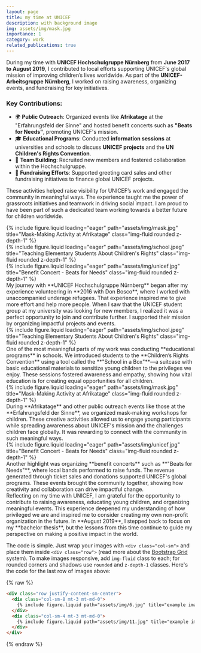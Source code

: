 ```yaml
---
layout: page
title: my time at UNICEF
description: with background image
img: assets/img/mask.jpg
importance: 1
category: work
related_publications: true
---
```


During my time with **UNICEF Hochschulgruppe Nürnberg** from **June 2017 to August 2019**, I contributed to local efforts supporting UNICEF's global mission of improving children’s lives worldwide. As part of the **UNICEF-Arbeitsgruppe Nürnberg**, I worked on raising awareness, organizing events, and fundraising for key initiatives.

### Key Contributions:

- 🌍 **Public Outreach**: Organized events like **Afrikatage** at the "Erfahrungsfeld der Sinne" and hosted benefit concerts such as **"Beats for Needs"**, promoting UNICEF's mission.
- 🎓 **Educational Programs**: Conducted **information sessions** at universities and schools to discuss **UNICEF projects** and the **UN Children's Rights Convention**.
- 🤝 **Team Building**: Recruited new members and fostered collaboration within the Hochschulgruppe.
- 🎄 **Fundraising Efforts**: Supported greeting card sales and other fundraising initiatives to finance global UNICEF projects.

These activities helped raise visibility for UNICEF’s work and engaged the community in meaningful ways. The experience taught me the power of grassroots initiatives and teamwork in driving social impact. I am proud to have been part of such a dedicated team working towards a better future for children worldwide.

<div class="row">
    <div class="col-sm mt-3 mt-md-0">
        {% include figure.liquid loading="eager" path="assets/img/mask.jpg" title="Mask-Making Activity at Afrikatage" class="img-fluid rounded z-depth-1" %}
    </div>
    <div class="col-sm mt-3 mt-md-0">
        {% include figure.liquid loading="eager" path="assets/img/school.jpeg" title="Teaching Elementary Students About Children's Rights" class="img-fluid rounded z-depth-1" %}
    </div>
    <div class="col-sm mt-3 mt-md-0">
        {% include figure.liquid loading="eager" path="assets/img/unicef.jpg" title="Benefit Concert - Beats for Needs" class="img-fluid rounded z-depth-1" %}
    </div>
</div>

<div class="caption">
    My journey with **UNICEF Hochschulgruppe Nürnberg** began after my experience volunteering in **2016 with Don Bosco**, where I worked with unaccompanied underage refugees. That experience inspired me to give more effort and help more people. When I saw that the UNICEF student group at my university was looking for new members, I realized it was a perfect opportunity to join and contribute further. I supported their mission by organizing impactful projects and events.
</div>

<div class="row">
    <div class="col-sm mt-3 mt-md-0">
        {% include figure.liquid loading="eager" path="assets/img/school.jpeg" title="Teaching Elementary Students About Children's Rights" class="img-fluid rounded z-depth-1" %}
    </div>
</div>

<div class="caption">
    One of the most meaningful parts of my work was conducting **educational programs** in schools. We introduced students to the **Children’s Rights Convention** using a tool called the **"School in a Box"**—a suitcase with basic educational materials to sensitize young children to the privileges we enjoy. These sessions fostered awareness and empathy, showing how vital education is for creating equal opportunities for all children.
</div>

<div class="row">
    <div class="col-sm mt-3 mt-md-0">
        {% include figure.liquid loading="eager" path="assets/img/mask.jpg" title="Mask-Making Activity at Afrikatage" class="img-fluid rounded z-depth-1" %}
    </div>
</div>

<div class="caption">
    During **Afrikatage** and other public outreach events like those at the **Erfahrungsfeld der Sinne**, we organized mask-making workshops for children. These creative activities allowed us to engage young participants while spreading awareness about UNICEF's mission and the challenges children face globally. It was rewarding to connect with the community in such meaningful ways.
</div>

<div class="row">
    <div class="col-sm mt-3 mt-md-0">
        {% include figure.liquid loading="eager" path="assets/img/unicef.jpg" title="Benefit Concert - Beats for Needs" class="img-fluid rounded z-depth-1" %}
    </div>
</div>

<div class="caption">
    Another highlight was organizing **benefit concerts** such as **"Beats for Needs"**, where local bands performed to raise funds. The revenue generated through ticket sales and donations supported UNICEF's global programs. These events brought the community together, showing how creativity and collaboration can drive impactful change.
</div>

<div class="caption">
    Reflecting on my time with UNICEF, I am grateful for the opportunity to contribute to raising awareness, educating young children, and organizing meaningful events. This experience deepened my understanding of how privileged we are and inspired me to consider creating my own non-profit organization in the future. In **August 2019**, I stepped back to focus on my **bachelor thesis**, but the lessons from this time continue to guide my perspective on making a positive impact in the world.
</div>

The code is simple.
Just wrap your images with `<div class="col-sm">` and place them inside `<div class="row">` (read more about the <a href="https://getbootstrap.com/docs/4.4/layout/grid/">Bootstrap Grid</a> system).
To make images responsive, add `img-fluid` class to each; for rounded corners and shadows use `rounded` and `z-depth-1` classes.
Here's the code for the last row of images above:

{% raw %}

```html
<div class="row justify-content-sm-center">
  <div class="col-sm-8 mt-3 mt-md-0">
    {% include figure.liquid path="assets/img/6.jpg" title="example image" class="img-fluid rounded z-depth-1" %}
  </div>
  <div class="col-sm-4 mt-3 mt-md-0">
    {% include figure.liquid path="assets/img/11.jpg" title="example image" class="img-fluid rounded z-depth-1" %}
  </div>
</div>
```

{% endraw %}
